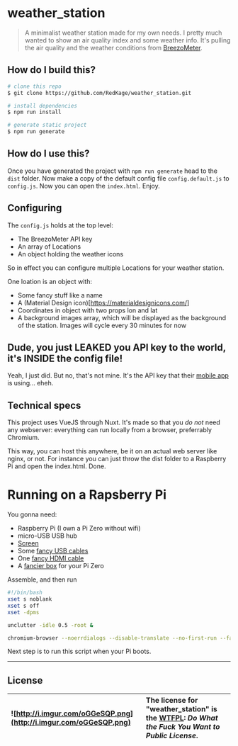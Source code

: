 # weather_station

> A minimalist weather station made for my own needs.
> I pretty much wanted to show an air quality index and some weather info.
> It's pulling the air quality and the weather conditions from [BreezoMeter](https://breezometer.com/).

## How do I build this?

``` bash
# clone this repo
$ git clone https://github.com/RedKage/weather_station.git

# install dependencies
$ npm run install

# generate static project
$ npm run generate
```

## How do I use this?

Once you have generated the project with `npm run generate` head to the `dist` folder.
Now make a copy of the default config file `config.default.js` to `config.js`.
Now you can open the `index.html`.
Enjoy.

## Configuring

The `config.js` holds at the top level:
- The BreezoMeter API key
- An array of Locations
- An object holding the weather icons

So in effect you can configure multiple Locations for your weather station.

One loation is an object with:
- Some fancy stuff like a name
- A (Material Design icon)[https://materialdesignicons.com/]
- Coordinates in object with two props lon and lat
- A background images array, which will be displayed as the background of the station. Images will cycle every 30 minutes for now

## Dude, you just LEAKED you API key to the world, it's INSIDE the config file!

Yeah, I just did. But no, that's not mine.
It's the API key that their [mobile app](https://play.google.com/store/apps/details?id=app.breezometer) is using... eheh.

## Technical specs

This project uses VueJS through Nuxt. It's made so that you _do not_ need any webserver: everything can run locally from a browser, preferrably Chromium.

This way, you can host this anywhere, be it on an actual web server like nginx, or not. For instance you can just throw the dist folder to a Raspberry Pi and open the index.html.
Done.

# Running on a Rapsberry Pi

You gonna need:
- Raspberry Pi (I own a Pi Zero without wifi)
- micro-USB USB hub
- [Screen](https://www.aliexpress.com/item/7-inch-1024x600-USB-HDMI-LCD-Display-Monitor-Capacitive-Touch-Screen-Case-For-Raspberry-Pi-4/4000080314269.html?spm=a2g0s.9042311.0.0.39b84c4dDWZULg)
- Some [fancy USB cables](https://www.aliexpress.com/item/FFC-USB-3-1-Type-c-cable-FPV-Flat-Slim-Thin-Ribbon-FPC-Cable-Micro-USB/32863661221.html?spm=a2g0s.9042311.0.0.1a194c4djq4MjG)
- One [fancy HDMI cable](https://www.aliexpress.com/item/FPV-Micro-HDMI-Mini-HDMI-90-degree-Adapter-5cm-100cm-FPC-Ribbon-Flat-HDMI-Cable-Pitch/32914942505.html?spm=a2g0s.9042311.0.0.1a194c4djq4MjG)
- A [fancier box](https://www.aliexpress.com/item/Raspberry-Pi-Zero-W-Acrylic-Case-Aluminum-Heat-Sink-for-RPI-Zero-Box-Cover-Shell-Enclosure/32951041395.html?spm=a2g0s.9042311.0.0.1a194c4djq4MjG) for your Pi Zero

Assemble, and then run

``` bash
#!/bin/bash
xset s noblank
xset s off
xset -dpms

unclutter -idle 0.5 -root &

chromium-browser --noerrdialogs --disable-translate --no-first-run --fast --fast-start --disable-infobars --disable-features=TranslateUI ~/dist/index.html
```

Next step is to run this script when your Pi boots.

---

## License ##
|![http://i.imgur.com/oGGeSQP.png](http://i.imgur.com/oGGeSQP.png)|The license for "weather_station" is the [WTFPL](http://www.wtfpl.net/): _Do What the Fuck You Want to Public License_.|
|:----------------------------------------------------------------|:--------------------------------------------------------------------------------------------------------------------|

